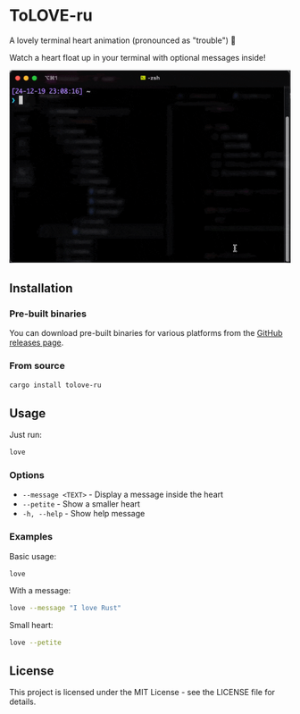 # ToLOVE-ru

A lovely terminal heart animation (pronounced as "trouble") 💜

Watch a heart float up in your terminal with optional messages inside!

![demo.gif](assets/demo.gif)

## Installation

### Pre-built binaries

You can download pre-built binaries for various platforms from the [GitHub releases page](https://github.com/hidari/tolove-ru/releases).

### From source

```bash
cargo install tolove-ru
```

## Usage

Just run:
```bash
love
```

### Options

- `--message <TEXT>` - Display a message inside the heart
- `--petite` - Show a smaller heart
- `-h, --help` - Show help message

### Examples

Basic usage:
```bash
love
```

With a message:
```bash
love --message "I love Rust"
```

Small heart:
```bash
love --petite
```

## License

This project is licensed under the MIT License - see the LICENSE file for details.
